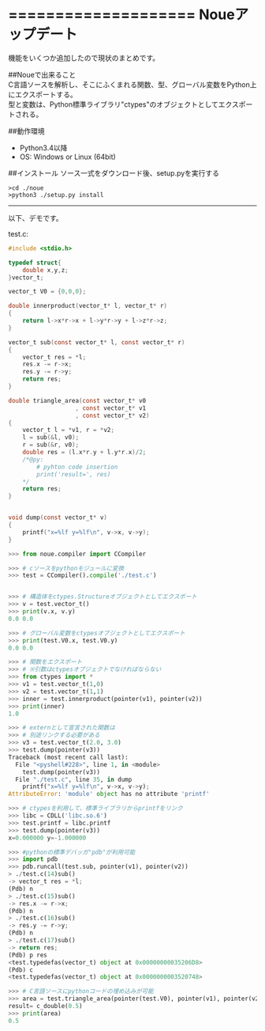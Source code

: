 ====================
Noueアップデート
====================

機能をいくつか追加したので現状のまとめです。

##Noueで出来ること  
  C言語ソースを解析し、そこにふくまれる関数、型、グローバル変数をPython上にエクスポートする。  
  型と変数は、Python標準ライブラリ"ctypes"のオブジェクトとしてエクスポートされる。



##動作環境
 * Python3.4以降  
 * OS: Windows or Linux (64bit)  



##インストール
  ソース一式をダウンロード後、setup.pyを実行する  
```console
>cd ./noue
>python3 ./setup.py install
```
  
  
  
----------------------------------------------------------------------
  
  
  
以下、デモです。  

test.c:  
```c
#include <stdio.h>

typedef struct{
	double x,y,z;
}vector_t;

vector_t V0 = {0,0,0};

double innerproduct(vector_t* l, vector_t* r)
{
	return l->x*r->x + l->y*r->y + l->z*r->z;
}	

vector_t sub(const vector_t* l, const vector_t* r)
{
	vector_t res = *l;
	res.x -= r->x;
	res.y -= r->y;
	return res;
}

double triangle_area(const vector_t* v0
                   , const vector_t* v1
                   , const vector_t* v2)
{
	vector_t l = *v1, r = *v2;
	l = sub(&l, v0);
	r = sub(&r, v0);
	double res = (l.x*r.y + l.y*r.x)/2;
	/*@py:
		# pyhton code insertion 
		print('result=', res)
	*/
	return res;
}


void dump(const vector_t* v)
{
	printf("x=%lf y=%lf\n", v->x, v->y);
}
```


```python
>>> from noue.compiler import CCompiler

>>> # cソースをpythonモジュールに変換
>>> test = CCompiler().compile('./test.c')


>>> # 構造体をctypes.Structureオブジェクトとしてエクスポート
>>> v = test.vector_t()
>>> print(v.x, v.y)
0.0 0.0

>>> # グローバル変数をctypesオブジェクトとしてエクスポート
>>> print(test.V0.x, test.V0.y)
0.0 0.0

>>> # 関数をエクスポート
>>> # ※引数はctypesオブジェクトでなければならない
>>> from ctypes import *
>>> v1 = test.vector_t(1,0)
>>> v2 = test.vector_t(1,1)
>>> inner = test.innerproduct(pointer(v1), pointer(v2))
>>> print(inner)
1.0

>>> # externとして宣言された関数は
>>> # 別途リンクする必要がある
>>> v3 = test.vector_t(2.0, 3.0)
>>> test.dump(pointer(v3))
Traceback (most recent call last):
  File "<pyshell#228>", line 1, in <module>
    test.dump(pointer(v3))
  File "./test.c", line 35, in dump
    printf("x=%lf y=%lf\n", v->x, v->y);
AttributeError: 'module' object has no attribute 'printf'

>>> # ctypesを利用して、標準ライブラリからprintfをリンク
>>> libc = CDLL('libc.so.6')
>>> test.printf = libc.printf
>>> test.dump(pointer(v3))
x=0.000000 y=-1.000000

>>> #pythonの標準デバッガ"pdb"が利用可能
>>> import pdb
>>> pdb.runcall(test.sub, pointer(v1), pointer(v2))
> ./test.c(14)sub()
-> vector_t res = *l;
(Pdb) n
> ./test.c(15)sub()
-> res.x -= r->x;
(Pdb) n
> ./test.c(16)sub()
-> res.y -= r->y;
(Pdb) n
> ./test.c(17)sub()
-> return res;
(Pdb) p res
<test.typedefas(vector_t) object at 0x00000000035206D8>
(Pdb) c
<test.typedefas(vector_t) object at 0x0000000003520748>

>>> # C言語ソースにpythonコードの埋め込みが可能
>>> area = test.triangle_area(pointer(test.V0), pointer(v1), pointer(v2))
result= c_double(0.5)
>>> print(area)
0.5

```





